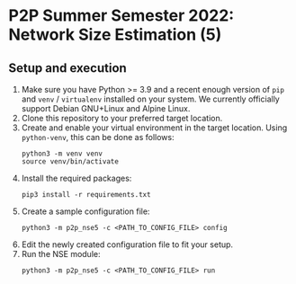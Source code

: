 # P2P Summer Semester 2022: Network Size Estimation (5)

## Setup and execution

1. Make sure you have Python >= 3.9 and a recent enough version of `pip`
   and `venv` / `virtualenv` installed on your system. We currently
   officially support Debian GNU+Linux and Alpine Linux.
2. Clone this repository to your preferred target location.
3. Create and enable your virtual environment in the target location.
   Using `python-venv`, this can be done as follows:
   ```shell
   python3 -m venv venv
   source venv/bin/activate
   ```
4. Install the required packages:
   ```shell
   pip3 install -r requirements.txt
   ```
5. Create a sample configuration file:
   ```shell
   python3 -m p2p_nse5 -c <PATH_TO_CONFIG_FILE> config
   ```
6. Edit the newly created configuration file to fit your setup.
7. Run the NSE module:
   ```shell
   python3 -m p2p_nse5 -c <PATH_TO_CONFIG_FILE> run
   ```
